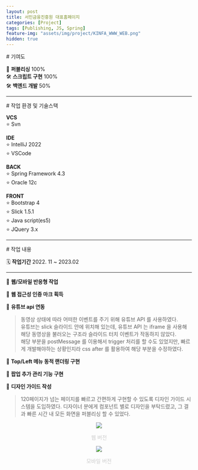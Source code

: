 ```yaml
---
layout: post
title: 서민금융진흥원 대표홈페이지
categories: [Project]
tags: [Publishing, JS, Spring]
feature-img: "assets/img/project/KINFA_WWW_WEB.png"
hidden: true
---
```

 
<p class="box-title"># 기여도</p>

📝 **퍼블리싱** 100%  
🛠 **스크립트 구현** 100%  
🛠 **백엔드 개발** 50%  

----
<p class="box-title"># 작업 환경 및 기술스택</p>

**VCS**  
   ⭐️ Svn  

**IDE**  
   ⭐️ IntelliJ 2022  
   ⭐️ VSCode  

**BACK**  
   ⭐️ Spring Framework 4.3  
   ⭐️ Oracle 12c  

**FRONT**  
   ⭐️ Bootstrap 4  
   ⭐️ Slick 1.5.1  
   ⭐️ Java script(es5)  
   ⭐️ JQuery 3.x  

----

<p class="box-title"># 작업 내용</p>

🗓 **작업기간**  2022. 11 ~ 2023.02

--- 

📌 **웹/모바일 반응형 작업** 

📌 **웹 접근성 인증 마크 획득** 

📌 **유튜브 api 연동** 
> 동영상 상태에 따라 어떠한 이벤트를 주기 위해 유튜브 API 를 사용하였다.  
유튜브는 slick 슬라이드 안에 위치해 있는데, 유튜브 API 는 iframe 을 사용해 해당 동영상을 불러오는 구조라 슬라이드 터치 이벤트가 작동하지 않았다.  
해당 부분을 postMessage 를 이용해서 trigger 처리를 할 수도 있었지만, 빠르게 개발해야하는 상황인지라 css after 를 활용하여 해당 부분을 수정하였다.

📌 **Top/Left 메뉴 동적 랜더링 구현**  

📌 **팝업 추가 관리 기능 구현**  

📌 **디자인 가이드 작성** 
> 120페이지가 넘는 페이지를 빠르고 간편하게 구현할 수 있도록 디자인 가이드 시스템을 도입하였다.
디자이너 분에게 컴포넌트 별로 디자인을 부탁드렸고, 그 결과 빠른 시간 내 모든 화면을 퍼블리싱 할 수 있었다.

<p style="text-align: center;"><img src="{{ site.baseurl }}/assets/img/project/KINFA_WWW_WEB.png"></p>
<p style="color: #ccc; text-align: center">웹 버전</p> 

<p style="text-align: center;"><img class="ylong-img" src="{{ site.baseurl }}/assets/img/project/KINFA_WWW_MOBILE.png"></p>
<p style="color: #ccc; text-align: center">모바일 버전</p> 
